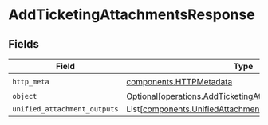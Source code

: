 # AddTicketingAttachmentsResponse


## Fields

| Field                                                                                                                      | Type                                                                                                                       | Required                                                                                                                   | Description                                                                                                                |
| -------------------------------------------------------------------------------------------------------------------------- | -------------------------------------------------------------------------------------------------------------------------- | -------------------------------------------------------------------------------------------------------------------------- | -------------------------------------------------------------------------------------------------------------------------- |
| `http_meta`                                                                                                                | [components.HTTPMetadata](../../models/components/httpmetadata.md)                                                         | :heavy_check_mark:                                                                                                         | N/A                                                                                                                        |
| `object`                                                                                                                   | [Optional[operations.AddTicketingAttachmentsResponseBody]](../../models/operations/addticketingattachmentsresponsebody.md) | :heavy_minus_sign:                                                                                                         | N/A                                                                                                                        |
| `unified_attachment_outputs`                                                                                               | List[[components.UnifiedAttachmentOutput](../../models/components/unifiedattachmentoutput.md)]                             | :heavy_minus_sign:                                                                                                         | N/A                                                                                                                        |